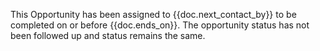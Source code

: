 This Opportunity has been assigned to {{doc.next_contact_by}} to be completed on or before {{doc.ends_on}}.
The opportunity status has not been followed up and status remains the same.